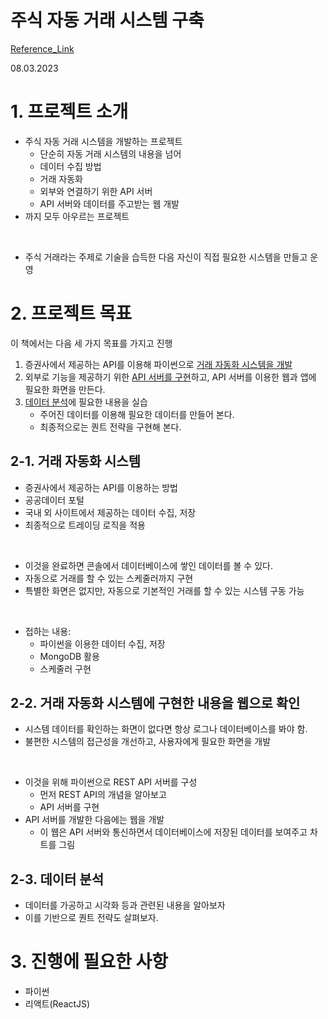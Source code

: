 # **주식 자동 거래 시스템 구축**

[Reference_Link](https://wikidocs.net/book/110)

08.03.2023

# 1. 프로젝트 소개

- 주식 자동 거래 시스템을 개발하는 프로젝트
    - 단순히 자동 거래 시스템의 내용을 넘어
    - 데이터 수집 방법
    - 거래 자동화
    - 외부와 연결하기 위한 API 서버
    - API 서버와 데이터를 주고받는 웹 개발
- 까지 모두 아우르는 프로젝트


</br>

- 주식 거래라는 주제로 기술을 습득한 다음 자신이 직접 필요한 시스템을 만들고 운영

# 2. 프로젝트 목표


이 책에서는 다음 세 가지 목표를 가지고 진행

1. 증권사에서 제공하는 API를 이용해 파이썬으로 <u>거래 자동화 시스템을 개발</u>
2. 외부로 기능을 제공하기 위한 <u>API 서버를 구현</u>하고, API 서버를 이용한 웹과 앱에 필요한 화면을 만든다.
3. <u>데이터 분석</u>에 필요한 내용을 실습
    - 주어진 데이터를 이용해 필요한 데이터를 만들어 본다.
    - 최종적으로는 퀀트 전략을 구현해 본다.



## 2-1. 거래 자동화 시스템

- 증권사에서 제공하는 API를 이용하는 방법
- 공공데이터 포털
- 국내 외 사이트에서 제공하는 데이터 수집, 저장
- 최종적으로 트레이딩 로직을 적용





</br>

- 이것을 완료하면 콘솔에서 데이터베이스에 쌓인 데이터를 볼 수 있다.
- 자동으로 거래를 할 수 있는 스케줄러까지 구현
- 특별한 화면은 없지만, 자동으로 기본적인 거래를 할 수 있는 시스템 구동 가능


</br>

- 접하는 내용:
    - 파이썬을 이용한 데이터 수집, 저장
    - MongoDB 활용
    - 스케줄러 구현

## 2-2. 거래 자동화 시스템에 구현한 내용을 웹으로 확인

- 시스템 데이터를 확인하는 화면이 없다면 항상 로그나 데이터베이스를 봐야 함.
- 불편한 시스템의 접근성을 개선하고, 사용자에게 필요한 화면을 개발

</br>

- 이것을 위해 파이썬으로 REST API 서버를 구성
    - 먼저 REST API의 개념을 알아보고
    - API 서버를 구현
- API 서버를 개발한 다음에는 웹을 개발
    - 이 웹은 API 서버와 통신하면서 데이터베이스에 저장된 데이터를 보여주고 차트를 그림




## 2-3. 데이터 분석

- 데이터를 가공하고 시각화 등과 관련된 내용을 알아보자
- 이를 기반으로 퀀트 전략도 살펴보자.



# 3. 진행에 필요한 사항


- 파이썬
- 리액트(ReactJS)
